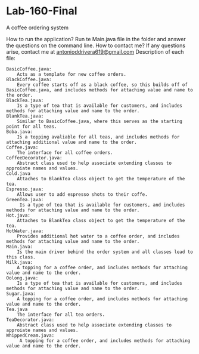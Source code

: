 # Lab-160-Final
A coffee ordering system

How to run the application?
    Run te Main.java file in the folder and answer the questions on the command line.
How to contact me?
    If any questions arise, contact me at antonioddrivera619@gmail.com
Description of each file:

    BasicCoffee.java:
        Acts as a template for new coffee orders.
    BlackCoffee.java:
        Every coffee starts off as a black coffee, so this builds off of BasicCoffee.java, and includes methods for attaching value and name to the order.
    BlackTea.java:
        Is a type of tea that is available for customers, and includes methods for attaching value and name to the order.
    BlankTea.java:
        Similar to BasicCoffee.java, where this serves as the starting point for all teas.
    Boba.java:
        Is a topping avaliable for all teas, and includes methods for attaching additional value and name to the order.
    Coffee.java:
        The interface for all coffee orders.
    CoffeeDecorator.java:
        Abstract class used to help associate extending classes to approiate names and values.
    Cold.java
        Attaches to BlankTea class object to get the temperature of the tea.
    Espresso.java:
        Allows user to add espresso shots to their coffe.
    GreenTea.java:
         Is a type of tea that is available for customers, and includes methods for attaching value and name to the order.
    Hot.java:
        Attaches to BlankTea class object to get the temperature of the tea.
    HotWater.java:
        Provides additional hot water to a coffee order, and includes methods for attaching value and name to the order.
    Main.java:
        Is the main driver behind the order system and all classes lead to this class.
    Milk.java:
        A topping for a coffee order, and includes methods for attaching value and name to the order.
    Oolong.java:
        Is a type of tea that is available for customers, and includes methods for attaching value and name to the order.
    Sugar.java:
        A topping for a coffee order, and includes methods for attaching value and name to the order.
    Tea.java
        The interface for all tea orders.
    TeaDecorator.java:
        Abstract class used to help associate extending classes to approiate names and values.
    WhippedCream.java:
         A topping for a coffee order, and includes methods for attaching value and name to the order. 
